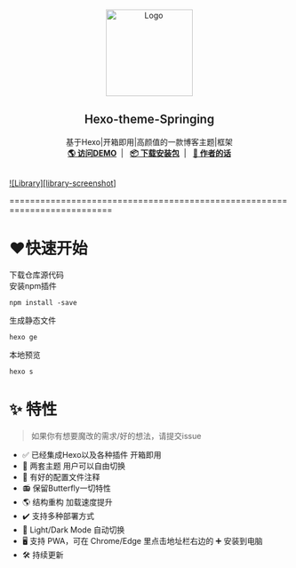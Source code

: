 <br />
<p align="center">
  <a href="https://blog.springing.top" target="blank">
    <img src="https://www.springing.top/img/dog-black.webp" alt="Logo" width="156" height="156">
  </a>
  <h2 align="center" style="font-weight: 600">Hexo-theme-Springing</h2>

  <p align="center">
    基于Hexo|开箱即用|高颜值的一款博客主题|框架
    <br />
    <a href="https://blog.springing.top" target="blank"><strong>🌎 访问DEMO</strong></a>&nbsp;&nbsp;|&nbsp;&nbsp;
    <a href="#" target="blank"><strong>📦️ 下载安装包</strong></a>&nbsp;&nbsp;|&nbsp;&nbsp;
    <a href="#" target="blank"><strong>💬 作者的话</strong></a>
    <br />
    <br />
  </p>
</p>

[![Library][library-screenshot]](https://music.qier222.com)

==========================================================================
# ❤️快速开始
下载仓库源代码<br>
安装npm插件
```
npm install -save
```
生成静态文件
```
hexo ge
```
本地预览
```
hexo s
```

# ✨ 特性

>如果你有想要魔改的需求/好的想法，请提交issue

- ✅ 已经集成Hexo以及各种插件 开箱即用
- 🔴 两套主题 用户可以自由切换
- 📃 有好的配置文件注释
- 📻 保留Butterfly一切特性
- 🌎️ 结构重构 加载速度提升
- ✔️ 支持多种部署方式
- 🌚 Light/Dark Mode 自动切换
- 🖥️ 支持 PWA，可在 Chrome/Edge 里点击地址栏右边的 ➕ 安装到电脑
- 🛠 持续更新